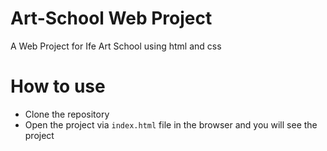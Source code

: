 # Art-School Web Project
A Web Project for Ife Art School using html and css

# How to use
- Clone the repository
- Open the project via `index.html` file in the browser and you will see the project
